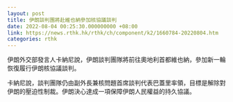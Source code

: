 ```yaml
---
layout: post
title: 伊朗談判團將赴維也納參加核協議談判
date: 2022-08-04 00:25:30.000000000 +08:00
link: https://news.rthk.hk/rthk/ch/component/k2/1660784-20220804.htm
categories: rthk
---
```


伊朗外交部發言人卡納尼說，伊朗談判團隊將前往奧地利首都維也納，參加新一輪恢復履行伊朗核協議談判。

卡納尼說，談判團隊仍由副外長兼核問題首席談判代表巴蓋里率領，目標是解除對伊朗的壓迫性制裁。伊朗決心達成一項保障伊朗人民權益的持久協議。
